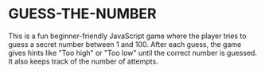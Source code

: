 # GUESS-THE-NUMBER
This is a fun beginner-friendly JavaScript game where the player tries to guess a secret number between 1 and 100. After each guess, the game gives hints like "Too high" or "Too low" until the correct number is guessed. It also keeps track of the number of attempts.
